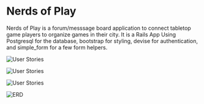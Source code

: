 # Nerds of Play

Nerds of Play is a forum/messsage board application to connect tabletop game players to organize games in their city. It is a Rails App Using Postgresql for the database, bootstrap for styling, devise for authentication, and simple_form for a few form helpers.

![User Stories](http://imgur.com/0wXCIJ7.png)

![User Stories](http://imgur.com/LMSYCXT.png)

![User Stories](http://imgur.com/6D6M4Zs.png)

![ERD](http://imgur.com/mKnwjJm.png)
